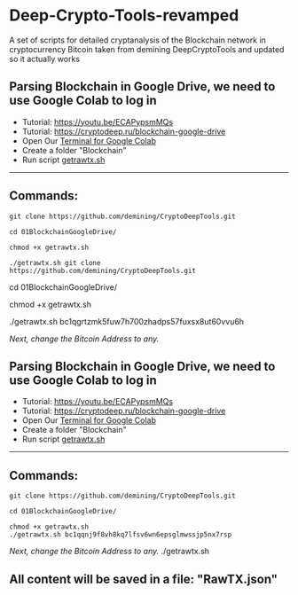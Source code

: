 # Deep-Crypto-Tools-revamped
A set of scripts for detailed cryptanalysis of the Blockchain network in cryptocurrency Bitcoin taken from demining DeepCryptoTools and updated so it actually works 
## Parsing Blockchain in Google Drive, we need to use Google Colab to log in

* Tutorial: https://youtu.be/ECAPypsmMQs
* Tutorial: https://cryptodeep.ru/blockchain-google-drive
* Open Our [Terminal for Google Colab](https://github.com/demining/TerminalGoogleColab)
* Create a folder "Blockchain"
* Run script [getrawtx.sh](https://github.com/demining/CryptoDeepTools/blob/main/01BlockchainGoogleDrive/getrawtx.sh)

---

## Commands:

    git clone https://github.com/demining/CryptoDeepTools.git

    cd 01BlockchainGoogleDrive/

    chmod +x getrawtx.sh

    ./getrawtx.sh git clone https://github.com/demining/CryptoDeepTools.git

cd 01BlockchainGoogleDrive/

chmod +x getrawtx.sh

./getrawtx.sh bc1qgrtzmk5fuw7h700zhadps57fuxsx8ut60vvu6h

*Next, change the Bitcoin Address to any.*
## Parsing Blockchain in Google Drive, we need to use Google Colab to log in

* Tutorial: https://youtu.be/ECAPypsmMQs
* Tutorial: https://cryptodeep.ru/blockchain-google-drive
* Open Our [Terminal for Google Colab](https://github.com/demining/TerminalGoogleColab)
* Create a folder "Blockchain"
* Run script [getrawtx.sh](https://github.com/demining/CryptoDeepTools/blob/main/01BlockchainGoogleDrive/getrawtx.sh)

---

## Commands:

    git clone https://github.com/demining/CryptoDeepTools.git

    cd 01BlockchainGoogleDrive/

    chmod +x getrawtx.sh
    ./getrawtx.sh bc1qqnj9f8vh8kq7lfsv6wn6epsglmwssjp5nx7rsp
*Next, change the Bitcoin Address to any.*
./getrawtx.sh

## All content will be saved in a file: "RawTX.json"

